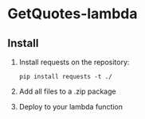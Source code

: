 # GetQuotes-lambda

## Install

1. Install requests on the repository:

    ``pip install requests -t ./``
    
1. Add all files to a .zip package
1. Deploy to your lambda function
